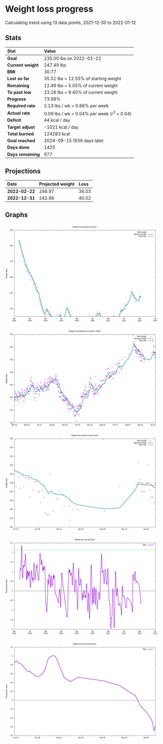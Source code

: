 # Weight loss progress

Calculating trend using 13 data points, 2021-12-30 to 2022-01-12

## Stats

Stat|Value
:-|:-
**Goal**|235.00 lbs on 2022-02-22
**Current weight**|247.49 lbs
**BMI**|30.77
**Lost so far**|35.51 lbs = 12.55% of starting weight
**Remaining**|12.49 lbs =  5.05% of current  weight
**To past low**|23.26 lbs =  9.40% of current  weight
**Progress**|73.98%
**Required rate**|2.13 lbs / wk = 0.86% per week
**Actual rate**|0.09 lbs / wk = 0.04% per week  (r<sup>2</sup> = 0.04)
**Deficit**|44 kcal / day
**Target adjust**|-1021 kcal / day
**Total burned**|124283 kcal
**Goal reached**|2024-09-15 (936 days late)
**Days done**|1425
**Days remaining**|977

## Projections

Date|Projected weight|Loss
:-|:-|:-
**2022-02-22**|246.97|36.03
**2022-12-31**|242.98|40.02

## Graphs

![](weight-graph-alltime.png)

![](weight-graph-covid.png)

![](weight-graph-recent.png)

![](rate-graph-alltime.png)

![](rate-graph-recent.png)
